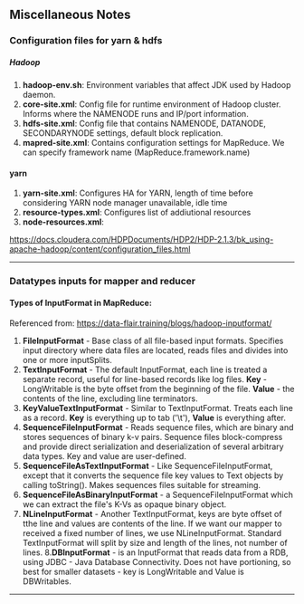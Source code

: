 
## Miscellaneous Notes

### Configuration files for yarn & hdfs

##### Hadoop
1. **hadoop-env.sh**: Environment variables that affect JDK used by Hadoop daemon.
2. **core-site.xml**: Config file for runtime environment of Hadoop cluster.  Informs where the NAMENODE runs and IP/port information.
3. **hdfs-site.xml**: Config file that contains NAMENODE, DATANODE, SECONDARYNODE settings, default block replication.
4. **mapred-site.xml**: Contains configuration settings for MapReduce.  We can specify framework name (MapReduce.framework.name)

#### yarn
1. **yarn-site.xml**: Configures HA for YARN, length of time before considering YARN node manager unavailable, idle time
2. **resource-types.xml**: Configures list of addiutional resources
3. **node-resources.xml**: 

https://docs.cloudera.com/HDPDocuments/HDP2/HDP-2.1.3/bk_using-apache-hadoop/content/configuration_files.html

---

### Datatypes inputs for mapper and reducer

#### Types of InputFormat in MapReduce:
Referenced from: https://data-flair.training/blogs/hadoop-inputformat/

1. **FileInputFormat** - Base class of all file-based input formats.  Specifies input directory where data files are located, reads files and divides into one or more inputSplits.
2. **TextInputFormat** - The default InputFormat, each line is treated a separate record, useful for line-based records like log files.  **Key** - LongWritable is the byte offset from the beginning of the file.  **Value** - the contents of the line, excluding line terminators.
3. **KeyValueTextInputFormat** - Similar to TextInputFormat.  Treats each line as a record.  **Key**  is everything up to tab ('\t'), **Value** is everything after.
4. **SequenceFileInputFormat** - Reads sequence files, which are binary and stores sequences of binary k-v pairs.  Sequence files block-compress and provide direct serialization and deserialization of several arbitrary data types.  Key and value are user-defined.
5. **SequenceFileAsTextInputFormat** - Like SequenceFileInputFormat, except that it converts the sequence file key values to Text objects by calling toString().   Makes sequences files suitable for streaming.
6. **SequenceFileAsBinaryInputFormat** - a SequenceFileInputFormat which we can extract the file's K-Vs as opaque binary object.
7. **NLineInputFormat** - Another TextInputFormat, keys are byte offset of tthe line and values are contents of the line.  If we want our mapper to received a fixed number of lines, we use NLineInputFormat.  Standard TextInputFormat will split by size and length of the lines, not number of lines.
8.**DBInputFormat** - is an InputFormat that reads data from a RDB, using JDBC - Java Database Connectivity.  Does not have portioning, so best for smaller datasets - key is LongWritable and Value is DBWritables.

---
